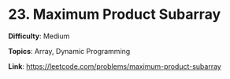 # 23. Maximum Product Subarray

**Difficulty**: Medium

**Topics**: Array, Dynamic Programming

**Link**: https://leetcode.com/problems/maximum-product-subarray
